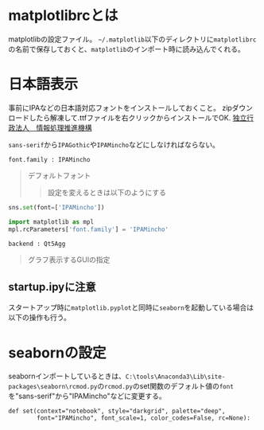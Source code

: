 # matplotlibrcとは
matplotlibの設定ファイル。
`~/.matplotlib`以下のディレクトリに`matplotlibrc`の名前で保存しておくと、`matplotlib`のインポート時に読み込んでくれる。


# 日本語表示
事前にIPAなどの日本語対応フォントをインストールしておくこと。
zipダウンロードしたら解凍して.ttfファイルを右クリックからインストールでOK.
[独立行政法人　情報処理推進機構](http://ipafont.ipa.go.jp/old/ipafont/download.html)

`sans-serif`から`IPAGothic`や`IPAMincho`などにしなければならない。

`font.family : IPAMincho`
> デフォルトフォント
>> 設定を変えるときは以下のようにする

```python
sns.set(font=['IPAMincho'])
```

```python
import matplotlib as mpl
mpl.rcParameters['font.family'] = 'IPAMincho'
```


`backend : Qt5Agg`
> グラフ表示するGUIの指定


## startup.ipyに注意
スタートアップ時に`matplotlib.pyplot`と同時に`seaborn`を起動している場合は以下の操作も行う。


# seabornの設定
seabornインポートしているときは、`C:\tools\Anaconda3\Lib\site-packages\seaborn\rcmod.py`の`rcmod.py`のset関数のデフォルト値の`font`を"sans-serif"から"IPAMincho"などに変更する。

```
def set(context="notebook", style="darkgrid", palette="deep",
        font="IPAMincho", font_scale=1, color_codes=False, rc=None):
```
